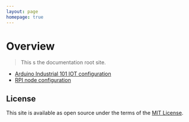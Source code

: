 ```yaml
---
layout: page
homepage: true
---
```


# Overview

> This s the documentation root site.

- [Arduino Industrial 101 IOT configuration](/arduino_industrial_101.md)
- [RPI node configuration](/rpi_node.md)

## License

This site is available as open source under the terms of the [MIT License](http://opensource.org/licenses/MIT).
